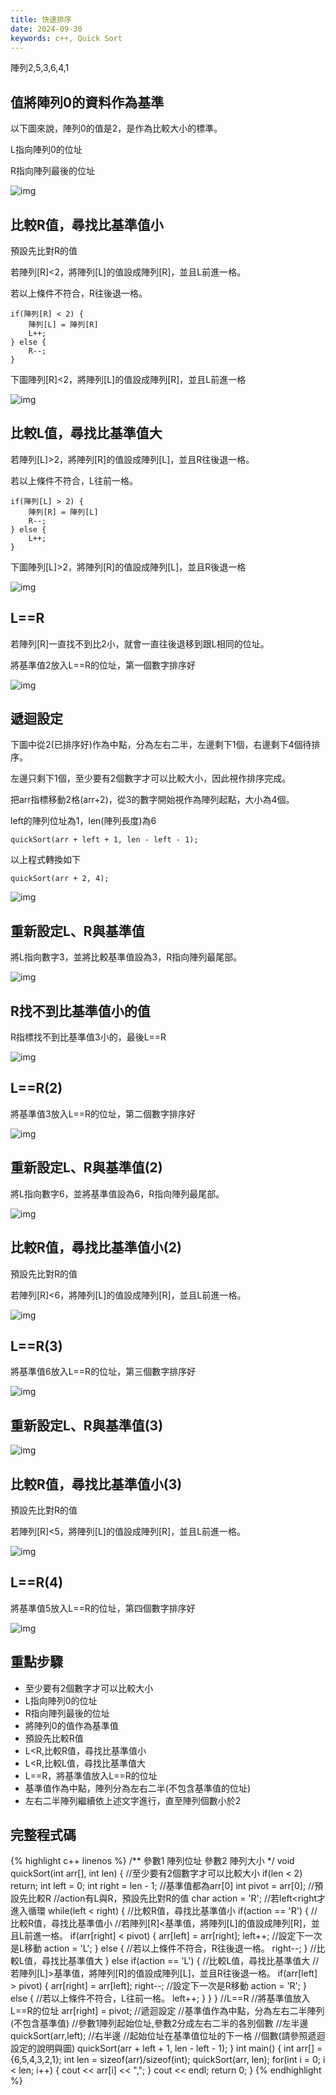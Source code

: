```yaml
---
title: 快速排序
date: 2024-09-30
keywords: c++, Quick Sort
---
```


陣列2,5,3,6,4,1

## 值將陣列0的資料作為基準

以下圖來說，陣列0的值是2，是作為比較大小的標準。

L指向陣列0的位址

R指向陣列最後的位址

![img]({{site.imgurl}}/dataStruct/quickSort1.jpg)  

## 比較R值，尋找比基準值小

預設先比對R的值

若陣列[R]<2，將陣列[L]的值設成陣列[R]，並且L前進一格。

若以上條件不符合，R往後退一格。

```
if(陣列[R] < 2) {
	陣列[L] = 陣列[R]
	L++;
} else {
	R--;
}
```

下圖陣列[R]<2，將陣列[L]的值設成陣列[R]，並且L前進一格

![img]({{site.imgurl}}/dataStruct/quickSort2.jpg)  

## 比較L值，尋找比基準值大

若陣列[L]>2，將陣列[R]的值設成陣列[L]，並且R往後退一格。

若以上條件不符合，L往前一格。

```
if(陣列[L] > 2) {
	陣列[R] = 陣列[L]
	R--;
} else {
	L++;
}
```

下圖陣列[L]>2，將陣列[R]的值設成陣列[L]，並且R後退一格

![img]({{site.imgurl}}/dataStruct/quickSort3.jpg)  


## L==R

若陣列[R]一直找不到比2小，就會一直往後退移到跟L相同的位址。

將基準值2放入L==R的位址，第一個數字排序好

![img]({{site.imgurl}}/dataStruct/quickSort4.jpg)  

## 遞迴設定

下圖中從2(已排序好)作為中點，分為左右二半，左邊剩下1個，右邊剩下4個待排序。

左邊只剩下1個，至少要有2個數字才可以比較大小，因此視作排序完成。

把arr指標移動2格(arr+2)，從3的數字開始視作為陣列起點，大小為4個。

left的陣列位址為1，len(陣列長度)為6

```
quickSort(arr + left + 1, len - left - 1);
```
以上程式轉換如下

```
quickSort(arr + 2, 4);
```

![img]({{site.imgurl}}/dataStruct/quickSort4-1.jpg)  


## 重新設定L、R與基準值

將L指向數字3，並將比較基準值設為3，R指向陣列最尾部。

![img]({{site.imgurl}}/dataStruct/quickSort5.jpg)  

## R找不到比基準值小的值

R指標找不到比基準值3小的，最後L==R

![img]({{site.imgurl}}/dataStruct/quickSort6.jpg)  


## L==R(2)

將基準值3放入L==R的位址，第二個數字排序好

![img]({{site.imgurl}}/dataStruct/quickSort7.jpg)  


## 重新設定L、R與基準值(2)

將L指向數字6，並將基準值設為6，R指向陣列最尾部。

![img]({{site.imgurl}}/dataStruct/quickSort7.jpg)  

## 比較R值，尋找比基準值小(2)

預設先比對R的值

若陣列[R]<6，將陣列[L]的值設成陣列[R]，並且L前進一格。

![img]({{site.imgurl}}/dataStruct/quickSort8.jpg)  

## L==R(3)

將基準值6放入L==R的位址，第三個數字排序好

![img]({{site.imgurl}}/dataStruct/quickSort9.jpg)  

## 重新設定L、R與基準值(3)

![img]({{site.imgurl}}/dataStruct/quickSort10.jpg)  

## 比較R值，尋找比基準值小(3)

預設先比對R的值

若陣列[R]<5，將陣列[L]的值設成陣列[R]，並且L前進一格。

![img]({{site.imgurl}}/dataStruct/quickSort11.jpg)  

## L==R(4)

將基準值5放入L==R的位址，第四個數字排序好

![img]({{site.imgurl}}/dataStruct/quickSort12.jpg)  

## 重點步驟

- 至少要有2個數字才可以比較大小
- L指向陣列0的位址
- R指向陣列最後的位址
- 將陣列0的值作為基準值
- 預設先比較R值
- L<R,比較R值，尋找比基準值小
- L<R,比較L值，尋找比基準值大
- L==R，將基準值放入L==R的位址
- 基準值作為中點，陣列分為左右二半(不包含基準值的位址)
- 左右二半陣列繼續依上述文字進行，直至陣列個數小於2

## 完整程式碼
{% highlight c++ linenos %}
/**
 參數1 陣列位址
 參數2 陣列大小
 */
void quickSort(int arr[], int len) {
    //至少要有2個數字才可以比較大小
    if(len < 2) return;
    int left = 0;
    int right = len - 1;
    //基準值都為arr[0]
    int pivot = arr[0];
    //預設先比較R
    //action有L與R，預設先比對R的值
    char action = 'R';
    //若left<right才進入循環
    while(left < right) {
        //比較R值，尋找比基準值小
        if(action == 'R') {
            //比較R值，尋找比基準值小
            //若陣列[R]<基準值，將陣列[L]的值設成陣列[R]，並且L前進一格。
            if(arr[right] < pivot) {
                arr[left] = arr[right];
                left++;
                //設定下一次是L移動
                action = 'L';
            } else {
                //若以上條件不符合，R往後退一格。
                right--;
            }
        //比較L值，尋找比基準值大
        } else if(action == 'L') {
            //比較L值，尋找比基準值大
            //若陣列[L]>基準值，將陣列[R]的值設成陣列[L]，並且R往後退一格。
            if(arr[left] > pivot) {
                arr[right] = arr[left];
                right--;
                //設定下一次是R移動
                action = 'R';
            } else {
                //若以上條件不符合，L往前一格。
                left++;
            }
        }
    }
    //L==R
    //將基準值放入L==R的位址
    arr[right] = pivot;
    //遞迴設定
    //基準值作為中點，分為左右二半陣列(不包含基準值)
    //參數1陣列起始位址,參數2分成左右二半的各別個數
    //左半邊
    quickSort(arr,left);
    //右半邊
    //起始位址在基準值位址的下一格
    //個數(請參照遞迴設定的說明與圖)
    quickSort(arr + left + 1, len - left - 1);
}
int main() {
    int arr[] = {6,5,4,3,2,1};
    int len = sizeof(arr)/sizeof(int);
    quickSort(arr, len);
    for(int i = 0; i < len; i++) {
        cout << arr[i] << ",";
    }
    cout << endl;
    return 0;
}
{% endhighlight %}
